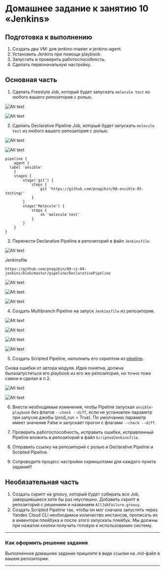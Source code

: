 # Домашнее задание к занятию 10 «Jenkins»

## Подготовка к выполнению

1. Создать два VM: для jenkins-master и jenkins-agent.
2. Установить Jenkins при помощи playbook.
3. Запустить и проверить работоспособность.
4. Сделать первоначальную настройку.

## Основная часть

1. Сделать Freestyle Job, который будет запускать `molecule test` из любого вашего репозитория с ролью.

![Alt text](image.png)

![Alt text](image-1.png)

2. Сделать Declarative Pipeline Job, который будет запускать `molecule test` из любого вашего репозитория с ролью.

![Alt text](image-2.png)

![Alt text](image-3.png)

```
pipeline {
    agent {
  label 'ansible'
    }
    stages {
        stage('git') {
            steps {
                git 'https://github.com/pnagibin/08-ansible-05-testing/'
            } 
        }
        stage('Molecule') {
            steps {
                sh 'molecule test'
            } 
        }
    }
}
```

3. Перенести Declarative Pipeline в репозиторий в файл `Jenkinsfile`.

![Alt text](image-4.png)

Jenkinsfile
```
https://github.com/pnagibin/09-ci-04-jenkins/blob/master/pipeline/DeclarativePipeline
```
![Alt text](image-5.png)

![Alt text](image-6.png)

![Alt text](image-7.png)

4. Создать Multibranch Pipeline на запуск `Jenkinsfile` из репозитория.

![Alt text](image-8.png)

![Alt text](image-9.png)

![Alt text](image-10.png)

![Alt text](image-11.png)

5. Создать Scripted Pipeline, наполнить его скриптом из [pipeline](./pipeline).

Снова ошибки от автора модуля.
Идея понятна, должна былазапуститься его playbook из его же репозитория, но точно тоже самое я сделал в п.2.

![Alt text](image-12.png)

![Alt text](image-13.png)

6. Внести необходимые изменения, чтобы Pipeline запускал `ansible-playbook` без флагов `--check --diff`, если не установлен параметр при запуске джобы (prod_run = True). По умолчанию параметр имеет значение False и запускает прогон с флагами `--check --diff`.



7. Проверить работоспособность, исправить ошибки, исправленный Pipeline вложить в репозиторий в файл `ScriptedJenkinsfile`.
8. Отправить ссылку на репозиторий с ролью и Declarative Pipeline и Scripted Pipeline.
9.  Сопроводите процесс настройки скриншотами для каждого пункта задания!!

## Необязательная часть

1. Создать скрипт на groovy, который будет собирать все Job, завершившиеся хотя бы раз неуспешно. Добавить скрипт в репозиторий с решением и названием `AllJobFailure.groovy`.
2. Создать Scripted Pipeline так, чтобы он мог сначала запустить через Yandex Cloud CLI необходимое количество инстансов, прописать их в инвентори плейбука и после этого запускать плейбук. Мы должны при нажатии кнопки получить готовую к использованию систему.

---

### Как оформить решение задания

Выполненное домашнее задание пришлите в виде ссылки на .md-файл в вашем репозитории.

---
